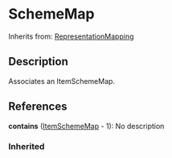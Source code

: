 
# SchemeMap

Inherits from: [RepresentationMapping](RepresentationMapping.md)



## Description

Associates an ItemSchemeMap.




## References

**contains** ([ItemSchemeMap](../ItemSchemeMaps/ItemSchemeMap.md) - 1): No description

### Inherited




